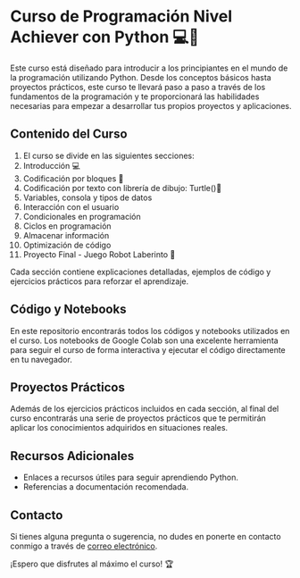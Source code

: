 # Curso de Programación Nivel Achiever con Python 💻🐍

Este curso está diseñado para introducir a los principiantes en el mundo de la programación utilizando Python. Desde los conceptos básicos hasta proyectos prácticos, este curso te llevará paso a paso a través de los fundamentos de la programación y te proporcionará las habilidades necesarias para empezar a desarrollar tus propios proyectos y aplicaciones.

## Contenido del Curso

1. El curso se divide en las siguientes secciones:
2. Introducción 💻
3. Codificación por bloques 🧱
4. Codificación por texto con librería de dibujo: Turtle()🐢
5. Variables, consola y tipos de datos
6. Interacción con el usuario
7. Condicionales en programación
8. Ciclos en programación
9. Almacenar información
10. Optimización de código
11. Proyecto Final - Juego Robot Laberinto 🤖

Cada sección contiene explicaciones detalladas, ejemplos de código y ejercicios prácticos para reforzar el aprendizaje.

## Código y Notebooks

En este repositorio encontrarás todos los códigos y notebooks utilizados en el curso. Los notebooks de Google Colab son una excelente herramienta para seguir el curso de forma interactiva y ejecutar el código directamente en tu navegador.

## Proyectos Prácticos

Además de los ejercicios prácticos incluidos en cada sección, al final del curso encontrarás una serie de proyectos prácticos que te permitirán aplicar los conocimientos adquiridos en situaciones reales.

## Recursos Adicionales

- Enlaces a recursos útiles para seguir aprendiendo Python.
- Referencias a documentación recomendada.

## Contacto

Si tienes alguna pregunta o sugerencia, no dudes en ponerte en contacto conmigo a través de [correo electrónico](mailto:contacto@santiagolasso.com).

¡Espero que disfrutes al máximo el curso! 🏆
